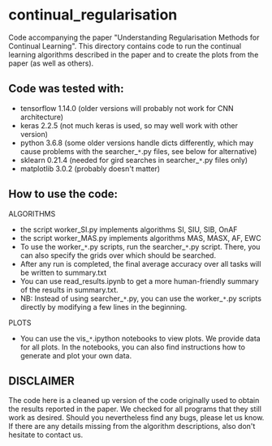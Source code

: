 # continual_regularisation
Code accompanying the paper "Understanding Regularisation Methods for Continual Learning".
This directory contains code to run the continual learning algorithms described in the paper and to create the plots from the paper (as well as others).

## Code was tested with:
- tensorflow 1.14.0     (older versions will probably not work for CNN architecture)
- keras 2.2.5           (not much keras is used, so may well work with other version)
- python 3.6.8          (some older versions handle dicts differently, which may cause problems with the searcher_`*`.py files, see below for alternative)
- sklearn 0.21.4        (needed for gird searches in searcher_`*`.py files only)
- matplotlib 3.0.2      (probably doesn't matter)


## How to use the code:
ALGORITHMS
- the script worker_SI.py implements algorithms SI, SIU, SIB, OnAF
- the script worker_MAS.py implements algorithms MAS, MASX, AF, EWC
- To use the worker_`*`.py scripts, run the searcher_`*`.py script. There, you can also specify the grids over which should be searched.
- After any run is completed, the final average accuracy over all tasks will be written to summary.txt
- You can use read_results.ipynb to get a more human-friendly summary of the results in summary.txt.
- NB: Instead of using searcher_`*`.py, you can use the worker_`*`.py scripts directly by modifying a few lines in the beginning.

PLOTS
- You can use the vis_`*`.ipython notebooks to view plots. We provide data for all plots. In the notebooks, you can also find instructions how to generate and plot your own data.

## DISCLAIMER
The code here is a cleaned up version of the code originally used to obtain the results reported in the paper. We checked for all programs that they still work as desired. Should you nevertheless find any bugs, please let us know. 
If there are any details missing from the algorithm descriptions, also don't hesitate to contact us.
